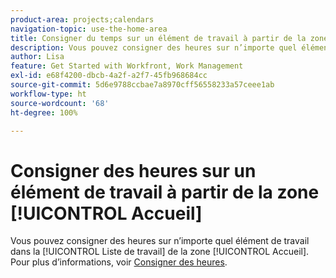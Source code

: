 ```yaml
---
product-area: projects;calendars
navigation-topic: use-the-home-area
title: Consigner du temps sur un élément de travail à partir de la zone d’accueil
description: Vous pouvez consigner des heures sur n’importe quel élément de travail dans la [!UICONTROL Liste de travail] de la zone [!UICONTROL Accueil]. Pour plus d’informations, consultez la section [!UICONTROL Accueil] de l’article Consigner des heures.
author: Lisa
feature: Get Started with Workfront, Work Management
exl-id: e68f4200-dbcb-4a2f-a2f7-45fb968684cc
source-git-commit: 5d6e9788ccbae7a8970cff56558233a57ceee1ab
workflow-type: ht
source-wordcount: '68'
ht-degree: 100%

---
```


# Consigner des heures sur un élément de travail à partir de la zone [!UICONTROL Accueil]

Vous pouvez consigner des heures sur n’importe quel élément de travail dans la [!UICONTROL Liste de travail] de la zone [!UICONTROL Accueil]. Pour plus d’informations, voir [Consigner des heures](../../../timesheets/create-and-manage-timesheets/log-time.md).
